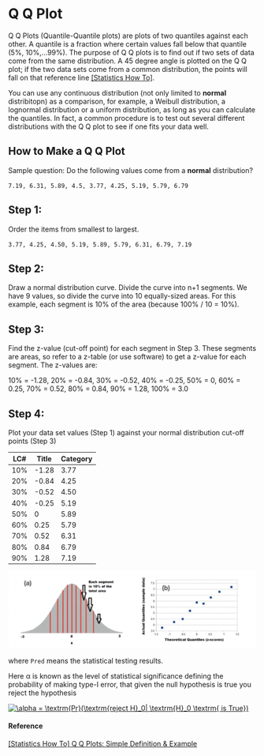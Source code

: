 
# Q Q Plot

Q Q Plots (Quantile-Quantile plots) are plots of two quantiles against each other. A quantile is a fraction where certain values fall below that quantile (5%, 10%,...99%). The purpose of Q Q plots is to find out if two sets of data come from the same distribution. A 45 degree angle is plotted on the Q Q plot; if the two data sets come from a common distribution, the points will fall on that reference line [[Statistics How To]][Q Q Plots: Simple Definition & Example].

 You can use any continuous distribution (not only limited to **normal** distribitopn) as a comparison, for example, a Weibull distribution, a lognormal distribution or a uniform distribution, as long as you can calculate the quantiles. In fact, a common procedure is to test out several different distributions with the Q Q plot to see if one fits your data well.

## How to Make a Q Q Plot

Sample question: Do the following values come from a **normal** distribution?

    7.19, 6.31, 5.89, 4.5, 3.77, 4.25, 5.19, 5.79, 6.79


## Step 1: 
Order the items from smallest to largest.

    3.77, 4.25, 4.50, 5.19, 5.89, 5.79, 6.31, 6.79, 7.19

## Step 2: 
Draw a normal distribution curve. Divide the curve into n+1 segments. We have 9 values, so divide the curve into 10 equally-sized areas. For this example, each segment is 10% of the area (because 100% / 10 = 10%).

## Step 3: 
Find the z-value (cut-off point) for each segment in Step 3. These segments are areas, so refer to a z-table (or use software) to get a z-value for each segment.
The z-values are:

   10% = -1.28, 20% = -0.84, 30% = -0.52, 40% = -0.25, 50% = 0, 
   60% = 0.25, 70% = 0.52, 80% = 0.84, 90% = 1.28, 100% = 3.0

## Step 4: 
Plot your data set values (Step 1) against your normal distribution cut-off points (Step 3)

| LC# | Title | Category | 
| --- | --- | --- | 
| 10% | -1.28 | 3.77 |
| 20% | -0.84 | 4.25 | 
| 30% | -0.52 | 4.50 | 
| 40% | -0.25 | 5.19 | 
| 50% | 0 | 5.89 |
| 60% | 0.25 | 5.79 |
| 70% | 0.52 | 6.31 |
| 80% | 0.84 | 6.79 |
| 90% | 1.28 | 7.19 |

![](images/q_q_plot_step.png)




where `Pred` means the statistical testing results. 

Here α is known as the level of statistical significance defining the probability of making type-I error, that given the null hypothesis is true you reject the hypothesis

<a href="https://www.codecogs.com/eqnedit.php?latex=\alpha&space;=&space;\textrm{Pr}(\textrm{reject&space;H}_0|&space;\textrm{H}_0&space;\textrm{&space;is&space;True})" target="_blank"><img src="https://latex.codecogs.com/gif.latex?\alpha&space;=&space;\textrm{Pr}(\textrm{reject&space;H}_0|&space;\textrm{H}_0&space;\textrm{&space;is&space;True})" title="\alpha = \textrm{Pr}(\textrm{reject H}_0| \textrm{H}_0 \textrm{ is True})" /></a> 




#### Reference

[Q Q Plots: Simple Definition & Example]: https://www.statisticshowto.com/q-q-plots/
[[Statistics How To] Q Q Plots: Simple Definition & Example](https://www.statisticshowto.com/q-q-plots/)







